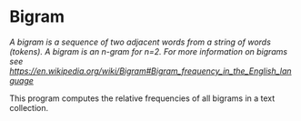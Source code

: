 # Bigram

*A bigram is a sequence of two adjacent words from a string of words (tokens). A bigram is an n-gram for n=2. For more information on bigrams see https://en.wikipedia.org/wiki/Bigram#Bigram_frequency_in_the_English_language*

This program computes the relative frequencies of all bigrams in a text collection.
